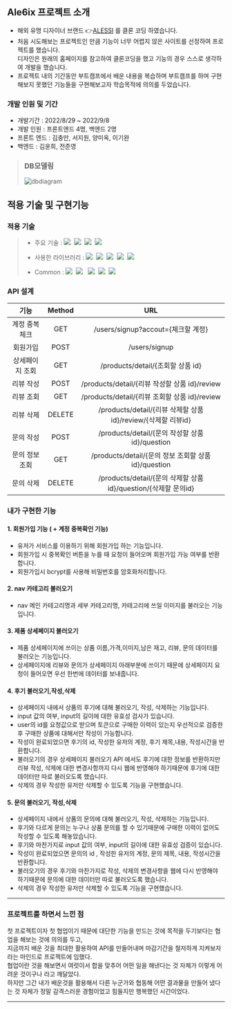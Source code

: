 ## Ale6ix 프로젝트 소개

- 해외 유명 디자이너 브랜드 👉[ALESSI](http://alessi.co.kr) 를 클론 코딩 하였습니다.
- 처음 시도해보는 프로젝트인 만큼 기능이 너무 어렵지 않은 사이트를 선정하여 프로젝트를 했습니다.
<br/>디자인은 원래의 홈페이지를 참고하여 클론코딩을 했고 기능의 경우 스스로 생각하여 개발을 했습니다.
- 프로젝트 내의 기간동안 부트캠프에서 배운 내용을 복습하며 부트캠프를 하며 구현해보지 못했던 기능들을 구현해보고자 학습목적에 의의를 두었습니다.

### 개발 인원 및 기간

- 개발기간 : 2022/8/29 ~ 2022/9/8
- 개발 인원 : 프론트엔드 4명, 백엔드 2명
- 프론트 엔드 : 김충만, 서지원, 양미옥, 이기완
- 백엔드 : 김윤희, 전준영

>### DB모델링
>
>![dbdiagram](https://user-images.githubusercontent.com/108918591/189637074-f0625129-197c-4797-b49c-8d292311a169.png)
 
## 적용 기술 및 구현기능

### 적용 기술

> - 주요 기술 : 
<img src = "https://img.shields.io/badge/-JavaScript-%23F7DF1E?style=for-the-badge&logo=JavaScript&logoColor=white"/>&nbsp;
<img src = "https://img.shields.io/badge/-Node.js-%23339933?style=for-the-badge&logo=Node.js&logoColor=white"/>&nbsp;
<img src = "https://img.shields.io/badge/-Express-%23000000?style=for-the-badge&logo=Express&logoColor=white"/>&nbsp;
<img src = "https://img.shields.io/badge/-MySQL-%234479A1?style=for-the-badge&logo=MySQL&logoColor=white"/>&nbsp;
>
> - 사용한 라이브러리 :
<img src = "https://img.shields.io/badge/-typeorm-orange?style=for-the-badge&logo=typeorm&logoColor=white"/>&nbsp;
<img src = "https://img.shields.io/badge/-Nodemon-%2376D04B?style=for-the-badge&logo=Nodemon&logoColor=white"/>&nbsp;
<img src = "https://img.shields.io/badge/-JSON%20Web%20Tokens-%23000000?style=for-the-badge&logo=JSON%20Web%20Tokens&logoColor=white"/>&nbsp;
<img src = "https://img.shields.io/badge/-bcrypt-%23000000?style=for-the-badge"/>&nbsp;
<img src = "https://img.shields.io/badge/-.ENV-%23ECD53F?style=for-the-badge&logo=.ENV&logoColor=black"/> &nbsp;
>
> - Common :
<img src = "https://img.shields.io/badge/-RESTful%20API-%23000000?style=for-the-badge"/>&nbsp;
<img src = "https://img.shields.io/badge/-Postman-%23FF6C37?style=for-the-badge&logo=Postman&logoColor=white"/> &nbsp;
<img src = "https://img.shields.io/badge/-Git-%23F05032?style=for-the-badge&logo=Git&logoColor=white"/>&nbsp;
<img src ="https://img.shields.io/badge/-GitHub-%23181717?style=for-the-badge&logo=GitHub&logoColor=white"/>&nbsp;
<img src = "https://img.shields.io/badge/-Slack-%234A154B?style=for-the-badge&logo=Slack&logoColor=white"/>&nbsp;

### API 설계
|기능|Method|URL|
|:---:|:---:|:---:|
|계정 중복체크|GET|/users/signup?accout={체크할 계정}|
|회원가입|POST|/users/signup|
|상세페이지 조회|GET|/products/detail/{조회할 상품 id}|
|리뷰 작성|POST|/products/detail/{리뷰 작성할 상품 id}/review|
|리뷰 조회|GET|/products/detail/{리뷰 조회할 상품 id}/review|
|리뷰 삭제|DELETE|/products/detail/{리뷰 삭제할 상품 id}/review/{삭제할 리뷰id}|
|문의 작성|POST|/products/detail/{문의 작성할 상품 id}/question|
|문의 정보 조회|GET|/products/detail/{문의 정보 조회할 상품 id}/question|
|문의 삭제|DELETE|/products/detail/{문의 삭제할 상품 id}/question/{삭제할 문의id}|


### 내가 구현한 기능

#### 1. 회원가입 기능 ( + 계정 중복확인 기능)
- 유저가 서비스를 이용하기 위해 회원가입 하는 기능입니다.
- 회원가입 시 중복확인 버튼을 누를 때 요청이 들어오며 회원가입 가능 여부를 반환합니다. 
- 회원가입시 bcrypt를 사용해 비밀번호를 암호화처리합니다.

#### 2. nav 카테고리 불러오기
- nav 메인 카테고리명과 세부 카테고리명, 카테고리에 쓰일 이미지를 불러오는 기능입니다.

#### 3. 제품 상세페이지 불러오기
- 제품 상세페이지에 쓰이는 상품 이름,가격,이미지,남은 재고, 리뷰, 문의 데이터를 불러오는 기능입니다.
- 상세페이지에 리뷰와 문의가 상세페이지 아래부분에 쓰이기 때문에 상세페이지 요청이 들어오면 우선 한번에 데이터를 보내줍니다.

#### 4. 후기 불러오기,작성,삭제
- 상세페이지 내에서 상품의 후기에 대해 불러오기, 작성, 삭제하는 기능입니다.
- input 값의 여부, input의 길이에 대한 유효성 검사가 있습니다.
- user의 id를 요청값으로 받으며 토큰으로 구매한 이력이 있는지 우선적으로 검증한 후 구매한 상품에 대해서만 작성이 가능합니다.
- 작성이 완료되었으면 후기의 id, 작성한 유저의 계정, 후기 제목,내용, 작성시간을 반환합니다.
- 불러오기의 경우 상세페이지 불러오기 API 에서도 후기에 대한 정보를 반환하지만 리뷰 작성, 삭제에 대한 변경사항까지 다시 웹에 반영해야 하기때문에
후기에 대한 데이터만 따로 불러오도록 했습니다.
- 삭제의 경우 작성한 유저만 삭제할 수 있도록 기능을 구현했습니다.

#### 5. 문의 불러오기, 작성,삭제
- 상세페이지 내에서 상품의 문의에 대해 불러오기, 작성, 삭제하는 기능입니다.
- 후기와 다르게 문의는 누구나 상품 문의를 할 수 있기때문에 구매한 이력이 없어도 작성할 수 있도록 해놓았습니다.
- 후기와 마찬가지로 input 값의 여부, input의 길이에 대한 유효성 검증이 있습니다.
- 작성이 완료되었으면 문의의 id , 작성한 유저의 계정, 문의 제목, 내용, 작성시간을 반환합니다.
- 불러오기의 경우 후기와 마찬가지로 작성, 삭제의 변경사항을 웹에 다시 반영해야 하기때문에 문의에 대한 데이터만 따로 불러오도록 했습니다.
- 삭제의 경우 작성한 유저만 삭제할 수 있도록 기능을 구현했습니다.

****

### 프로젝트를 하면서 느낀 점

첫 프로젝트이자 첫 협업이기 때문에 대단한 기능을 만드는 것에 목적을 두기보다는 협업을 해보는 것에 의의를 두고, 
<br/>지금까지 배운 것을 최대한 활용하여 API를 만들어내며 마감기간을 철저하게 지켜보자 라는 마인드로 프로젝트에 임했다.
<br/>협업이란 것을 해보면서 여럿이서 합을 맞추어 어떤 일을 해낸다는 것 자체가 이렇게 어려운 것이구나 라고 깨달았다.
<br/>하지만 그간 내가 배운것을 활용해서 다른 누군가와 협동해 어떤 결과물을 만들어 냈다는 것 자체가 정말 감격스러운 경험이었고 힘들지만 행복했던 시간이었다.
****
